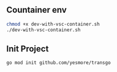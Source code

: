 ## Countainer env

```bash
chmod +x dev-with-vsc-container.sh
./dev-with-vsc-container.sh
```

## Init Project

```bash
go mod init github.com/yesmore/transgo
```
